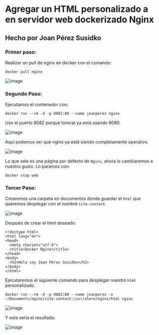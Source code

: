 # Agregar un HTML personalizado a en servidor web dockerizado Nginx

## Hecho por Joan Pérez Susidko


### Primer paso:

Realizar un pull de nginx en docker con el comando:

```
docker pull nginx
```

![image](https://user-images.githubusercontent.com/101748401/173240333-de6b297d-d591-4d65-b737-d571ec3e9142.png)

### Segundo Paso:

Ejecutamos el contenedor con: 

```
docker run --rm -d -p 8082:80 --name joanperez nginx
```

Uso el puerto 8082 porque tomcat ya está usando 8080.

![image](https://user-images.githubusercontent.com/101748401/173240627-acf57dc9-d639-4baf-80d0-b6431ab22a91.png)

Aquí podemos ver que nginx ya está siendo completamente operativo.

![image](https://user-images.githubusercontent.com/101748401/173240668-229e5b52-1ae9-4031-bd2f-97bcd7e5274b.png)

Lo que sale es una página por defecto de `Nginx`, ahora lo cambiaremos a nuestro gusto.
Lo paramos con:

```
docker stop web
```

### Tercer Paso:

Crearemos una carpeta en documentos donde guardar el `html` que queremos desplegar con el nombre `site-content`.

![image](https://user-images.githubusercontent.com/101748401/173242591-5055704d-290f-4050-91d7-2e3d183e2846.png)

Después de crear el html deseado: 
```
<!doctype html>
<html lang="en">
<head>
  <meta charset="utf-8">
  <title>Docker Nginx</title>
</head>
<body>
  <h2>Hola soy Joan Pérez Susidko</h2>
</body>
</html>
```

Ejecutaremos el siguiente comando para desplegar nuestro `html` personalizado.

```
docker run --rm -d -p 8082:80 --name joanperez -v ~/Documents/nginx/site-content:/usr/share/nginx/html nginx
```

![image](https://user-images.githubusercontent.com/101748401/173244683-9bd55afb-15d9-4bdd-9f0f-3c49a293b454.png)

Y este sería el resultado: 

![image](https://user-images.githubusercontent.com/101748401/173244694-c962ce59-16b1-42fa-8e73-827ae4f5ea93.png)


